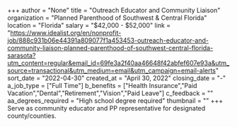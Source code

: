 +++
author = "None"
title = "Outreach Educator and Community Liaison"
organization = "Planned Parenthood of Southwest & Central Florida"
location = "Florida"
salary = "$42,000 - $52,000"
link = "https://www.idealist.org/en/nonprofit-job/888c931b06e44391a809077f1a453453-outreach-educator-and-community-liaison-planned-parenthood-of-southwest-central-florida-sarasota?utm_content=regular&email_id=69fe3a2f40aa46648f42abfef607e93a&utm_source=transactional&utm_medium=email&utm_campaign=email-alerts"
sort_date = "2022-04-30"
created_at = "April 30, 2022"
closing_date = "-"
a_job_type = ["Full Time"]
b_benefits = ["Health Insurance","Paid Vacation","Dental","Retirement","Vision","Paid Leave"]
c_feedback = ""
aa_degrees_required = "High school degree required"
thumbnail = ""
+++
Serve as community educator and PP representative for designated county/counties.